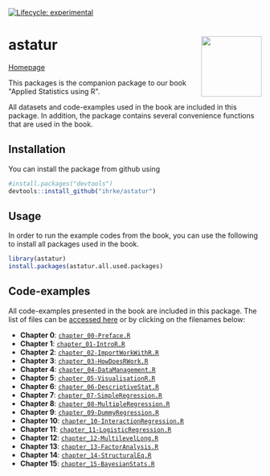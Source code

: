 <!-- badges: start -->
[![Lifecycle: experimental](https://img.shields.io/badge/lifecycle-experimental-orange.svg)](https://www.tidyverse.org/lifecycle/#experimental)
<!-- badges: end -->

# astatur <img src="man/figures/logo.png" align="right" alt="" width="120" />

[Homepage](https://ihrke.github.io/astatur/)

This packages is the companion package to our book "Applied Statistics using R".

All datasets and code-examples used in the book are included in this package. In addition, the package
contains several convenience functions that are used in the book.

## Installation

You can install the package from github using

``` r
#install.packages("devtools")
devtools::install_github("ihrke/astatur")
```

## Usage

In order to run the example codes from the book, you can use the following to install all 
packages used in the book.

``` r
library(astatur)
install.packages(astatur.all.used.packages)
```

## Code-examples

All code-examples presented in the book are included in this package. 
The list of files can be [accessed here](https://github.com/ihrke/astatur/tree/master/inst/code_examples) or by clicking on the filenames below:

- **Chapter 0**: [`chapter_00-Preface.R`](https://github.com/ihrke/astatur/tree/master/inst/code_examples/chapter_00-Preface.R)
- **Chapter 1**: [`chapter_01-IntroR.R`](https://github.com/ihrke/astatur/tree/master/inst/code_examples/chapter_01-IntroR.R)
- **Chapter 2**: [`chapter_02-ImportWorkWithR.R`](https://github.com/ihrke/astatur/tree/master/inst/code_examples/chapter_02-ImportWorkWithR.R)
- **Chapter 3**: [`chapter_03-HowDoesRWork.R`](https://github.com/ihrke/astatur/tree/master/inst/code_examples/chapter_03-HowDoesRWork.R)
- **Chapter 4**: [`chapter_04-DataManagement.R`](https://github.com/ihrke/astatur/tree/master/inst/code_examples/chapter_04-DataManagement.R)
- **Chapter 5**: [`chapter_05-VisualisationR.R`](https://github.com/ihrke/astatur/tree/master/inst/code_examples/chapter_05-VisualisationR.R)
- **Chapter 6**: [`chapter_06-DescriptiveStat.R`](https://github.com/ihrke/astatur/tree/master/inst/code_examples/chapter_06-DescriptiveStat.R)
- **Chapter 7**: [`chapter_07-SimpleRegression.R`](https://github.com/ihrke/astatur/tree/master/inst/code_examples/chapter_07-SimpleRegression.R)
- **Chapter 8**: [`chapter_08-MultipleRegression.R`](https://github.com/ihrke/astatur/tree/master/inst/code_examples/chapter_08-MultipleRegression.R)
- **Chapter 9**: [`chapter_09-DummyRegression.R`](https://github.com/ihrke/astatur/tree/master/inst/code_examples/chapter_09-DummyRegression.R)
- **Chapter 10**: [`chapter_10-InteractionRegression.R`](https://github.com/ihrke/astatur/tree/master/inst/code_examples/chapter_10-InteractionRegression.R)
- **Chapter 11**: [`chapter_11-LogisticRegression.R`](https://github.com/ihrke/astatur/tree/master/inst/code_examples/chapter_11-LogisticRegression.R)
- **Chapter 12**: [`chapter_12-MultilevelLong.R`](https://github.com/ihrke/astatur/tree/master/inst/code_examples/chapter_12-MultilevelLong.R)
- **Chapter 13**: [`chapter_13-FactorAnalysis.R`](https://github.com/ihrke/astatur/tree/master/inst/code_examples/chapter_13-FactorAnalysis.R)
- **Chapter 14**: [`chapter_14-StructuralEq.R`](https://github.com/ihrke/astatur/tree/master/inst/code_examples/chapter_14-StructuralEq.R)
- **Chapter 15**: [`chapter_15-BayesianStats.R`](https://github.com/ihrke/astatur/tree/master/inst/code_examples/chapter_15-BayesianStats.R)
